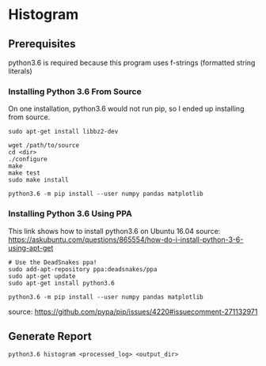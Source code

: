 Histogram
=========


Prerequisites
-------------

python3.6 is required because this program uses f-strings (formatted string literals)


### Installing Python 3.6 From Source

On one installation, python3.6 would not run pip, so I ended up installing from source.

    sudo apt-get install libbz2-dev

    wget /path/to/source
    cd <dir>
    ./configure
    make
    make test
    sudo make install

    python3.6 -m pip install --user numpy pandas matplotlib


### Installing Python 3.6 Using PPA

This link shows how to install python3.6 on Ubuntu 16.04
source: https://askubuntu.com/questions/865554/how-do-i-install-python-3-6-using-apt-get

    # Use the DeadSnakes ppa!
    sudo add-apt-repository ppa:deadsnakes/ppa
    sudo apt-get update
    sudo apt-get install python3.6

    python3.6 -m pip install --user numpy pandas matplotlib

source: https://github.com/pypa/pip/issues/4220#issuecomment-271132971


Generate Report
---------------

    python3.6 histogram <processed_log> <output_dir>
